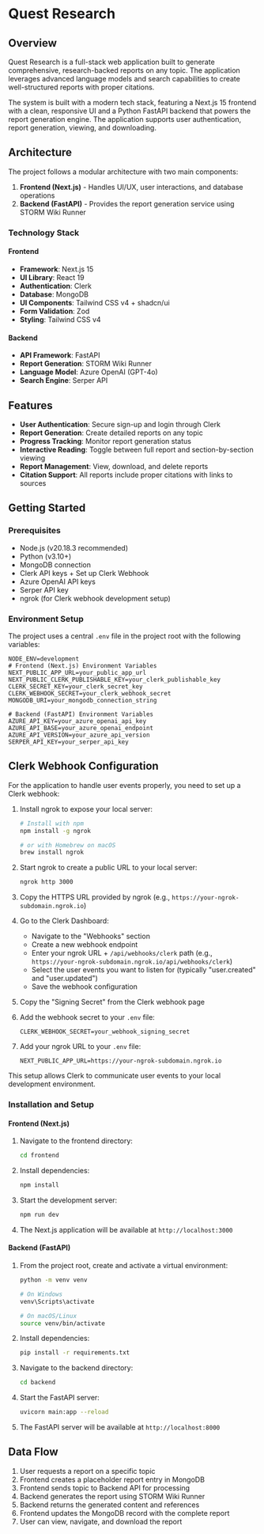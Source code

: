 # Quest Research

## Overview

Quest Research is a full-stack web application built to generate comprehensive, research-backed reports on any topic. The application leverages advanced language models and search capabilities to create well-structured reports with proper citations.

The system is built with a modern tech stack, featuring a Next.js 15 frontend with a clean, responsive UI and a Python FastAPI backend that powers the report generation engine. The application supports user authentication, report generation, viewing, and downloading.

## Architecture

The project follows a modular architecture with two main components:

1. **Frontend (Next.js)** - Handles UI/UX, user interactions, and database operations
2. **Backend (FastAPI)** - Provides the report generation service using STORM Wiki Runner

### Technology Stack

#### Frontend

-   **Framework**: Next.js 15
-   **UI Library**: React 19
-   **Authentication**: Clerk
-   **Database**: MongoDB
-   **UI Components**: Tailwind CSS v4 + shadcn/ui
-   **Form Validation**: Zod
-   **Styling**: Tailwind CSS v4

#### Backend

-   **API Framework**: FastAPI
-   **Report Generation**: STORM Wiki Runner
-   **Language Model**: Azure OpenAI (GPT-4o)
-   **Search Engine**: Serper API

## Features

-   **User Authentication**: Secure sign-up and login through Clerk
-   **Report Generation**: Create detailed reports on any topic
-   **Progress Tracking**: Monitor report generation status
-   **Interactive Reading**: Toggle between full report and section-by-section viewing
-   **Report Management**: View, download, and delete reports
-   **Citation Support**: All reports include proper citations with links to sources

## Getting Started

### Prerequisites

-   Node.js (v20.18.3 recommended)
-   Python (v3.10+)
-   MongoDB connection
-   Clerk API keys + Set up Clerk Webhook
-   Azure OpenAI API keys
-   Serper API key
-   ngrok (for Clerk webhook development setup)

### Environment Setup

The project uses a central `.env` file in the project root with the following variables:

```
NODE_ENV=development
# Frontend (Next.js) Environment Variables
NEXT_PUBLIC_APP_URL=your_public_app_url
NEXT_PUBLIC_CLERK_PUBLISHABLE_KEY=your_clerk_publishable_key
CLERK_SECRET_KEY=your_clerk_secret_key
CLERK_WEBHOOK_SECRET=your_clerk_webhook_secret
MONGODB_URI=your_mongodb_connection_string

# Backend (FastAPI) Environment Variables
AZURE_API_KEY=your_azure_openai_api_key
AZURE_API_BASE=your_azure_openai_endpoint
AZURE_API_VERSION=your_azure_api_version
SERPER_API_KEY=your_serper_api_key
```

## Clerk Webhook Configuration

For the application to handle user events properly, you need to set up a Clerk webhook:

1. Install ngrok to expose your local server:

    ```bash
    # Install with npm
    npm install -g ngrok

    # or with Homebrew on macOS
    brew install ngrok
    ```

2. Start ngrok to create a public URL to your local server:

    ```bash
    ngrok http 3000
    ```

3. Copy the HTTPS URL provided by ngrok (e.g., `https://your-ngrok-subdomain.ngrok.io`)

4. Go to the Clerk Dashboard:

    - Navigate to the "Webhooks" section
    - Create a new webhook endpoint
    - Enter your ngrok URL + `/api/webhooks/clerk` path (e.g., `https://your-ngrok-subdomain.ngrok.io/api/webhooks/clerk`)
    - Select the user events you want to listen for (typically "user.created" and "user.updated")
    - Save the webhook configuration

5. Copy the "Signing Secret" from the Clerk webhook page

6. Add the webhook secret to your `.env` file:

    ```
    CLERK_WEBHOOK_SECRET=your_webhook_signing_secret
    ```

7. Add your ngrok URL to your `.env` file:
    ```
    NEXT_PUBLIC_APP_URL=https://your-ngrok-subdomain.ngrok.io
    ```

This setup allows Clerk to communicate user events to your local development environment.

### Installation and Setup

#### Frontend (Next.js)

1. Navigate to the frontend directory:

    ```bash
    cd frontend
    ```

2. Install dependencies:

    ```bash
    npm install
    ```

3. Start the development server:

    ```bash
    npm run dev
    ```

4. The Next.js application will be available at `http://localhost:3000`

#### Backend (FastAPI)

1. From the project root, create and activate a virtual environment:

    ```bash
    python -m venv venv

    # On Windows
    venv\Scripts\activate

    # On macOS/Linux
    source venv/bin/activate
    ```

2. Install dependencies:

    ```bash
    pip install -r requirements.txt
    ```

3. Navigate to the backend directory:

    ```bash
    cd backend
    ```

4. Start the FastAPI server:

    ```bash
    uvicorn main:app --reload
    ```

5. The FastAPI server will be available at `http://localhost:8000`

## Data Flow

1. User requests a report on a specific topic
2. Frontend creates a placeholder report entry in MongoDB
3. Frontend sends topic to Backend API for processing
4. Backend generates the report using STORM Wiki Runner
5. Backend returns the generated content and references
6. Frontend updates the MongoDB record with the complete report
7. User can view, navigate, and download the report
